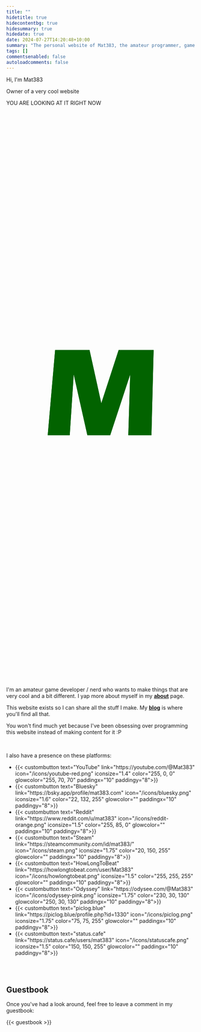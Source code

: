 ```yaml
---
title: ""
hidetitle: true
hidecontentbg: true
hidesummary: true
hidedate: true
date: 2024-07-27T14:20:48+10:00
summary: "The personal website of Mat383, the amateur programmer, game dev, and human."
tags: []
commentsenabled: false
autoloadcomments: false
---
```


<div class="hero">
    <div class="herotext float-in">
        <p>Hi, I'm Mat383</p>
        <p>Owner of a very cool website</p>
        <p>YOU ARE LOOKING AT IT RIGHT NOW</p>
    </div>
    <div class="heroimage float-in" style="">
        <div class="heroimagestack">
            <div class="s">
                <svg version="1.2" xmlns="http://www.w3.org/2000/svg" viewBox="0 0 2000 2000" width="100%" height="100%">
                    <style>.s{fill:none}</style>
                    <path class="s s1" d="m1745.9 898c-92.4-71.2-379.2-257.4-667-257-115.4 0.2-267.5 20.3-420.6 75.2" pathLength="1"/>
                    <path class="s s2" d="m658.3 716.2c-51.2 18.3-102.5 40.6-152.5 67.2-158 84.2-300.7 160.3-299.8 245.9" pathLength="1"/>
                    <path class="s s4" d="m1726.9 1288c34.4-61.5-1110.3-253.4-1094-292.4" pathLength="1"/>
                    <path class="s s5" d="m632.9 995.6c13.1-31 1116.9 44.8 1133.9 45.9" pathLength="1"/>
                </svg>
            </div>
            <div class="m">
                <svg version="1.2" xmlns="http://www.w3.org/2000/svg" viewBox="0 0 2000 2000" width="100%" height="100%">
                    <style>.m{fill:#026300}</style>
                    <path class="m m1" d="m437 1411l78-897h363l124 560 183-560h369l-23 897h-244l20-640-211 640h-241l-144-640-42 640z"/>
                    <path class="m m2" d="m437 1411l78-897h363l124 560 183-560h369l-23 897h-244l20-640-211 640h-241l-144-640-42 640z"/>
                    <defs>
                    <linearGradient id="m-gradient" x2="-0.15" y2="1">
                        <stop offset="0%" stop-color="rgb(2, 99, 0)" />
                        <stop offset="10%" stop-color="rgb(2, 99, 0)" />
                        <stop offset="70%" stop-color="rgb(17, 177, 0)" />
                        <stop offset="70%" stop-color="rgb(17, 177, 0)" />
                        <stop offset="120%" stop-color="rgb(2, 99, 0)" />
                    </linearGradient>
                    <linearGradient id="m-solid" x2="-0.15" y2="1">
                        <stop offset="0%" stop-color="rgb(2, 99, 0)" />
                        <stop offset="100%" stop-color="rgb(2, 99, 0)" />
                    </linearGradient>
                    </defs>
                </svg>
            </div>
            <div class="s">
                <svg version="1.2" xmlns="http://www.w3.org/2000/svg" viewBox="0 0 2000 2000" width="100%" height="100%">
                    <style>.s{fill:none}</style>
                    <path class="s s3" d="m206 1029.3c1.3 124.9 385.5 181.5 765.2 222.2 637.6 68.3 739.8 64.7 755.7 36.5" pathLength="1"/>
                </svg>
            </div>
        </div>
  </div>
</div>


<div class="homecontent contentbg float-in">

I'm an amateur game developer / nerd who wants to make things that are very cool and a bit different. I yap more about myself in my **[about](/about)** page.

This website exists so I can share all the stuff I make. My **[blog](/blog)** is where you'll find all that.

You won't find much yet because I've been obsessing over programming this website instead of making content for it :P



</div>

<br>

<div class="float-in contentbg homecontent">

<p>I also have a presence on these platforms:</p>

<ul class="sociallist">
    <li>{{< custombutton text="YouTube" link="https://youtube.com/@Mat383" icon="/icons/youtube-red.png" iconsize="1.4" color="255, 0, 0" glowcolor="255, 70, 70" paddingx="10" paddingy="8">}}</li>
    <li>{{< custombutton text="Bluesky" link="https://bsky.app/profile/mat383.com" icon="/icons/bluesky.png" iconsize="1.6" color="22, 132, 255" glowcolor="" paddingx="10" paddingy="8">}}</li>
    <li>{{< custombutton text="Reddit" link="https://www.reddit.com/u/mat383" icon="/icons/reddit-orange.png" iconsize="1.5" color="255, 85, 0" glowcolor="" paddingx="10" paddingy="8">}}</li>
    <li>{{< custombutton text="Steam" link="https://steamcommunity.com/id/mat383/" icon="/icons/steam.png" iconsize="1.75" color="20, 150, 255" glowcolor="" paddingx="10" paddingy="8">}}</li>
    <li>{{< custombutton text="HowLongToBeat" link="https://howlongtobeat.com/user/Mat383" icon="/icons/howlongtobeat.png" iconsize="1.5" color="255, 255, 255" glowcolor="" paddingx="10" paddingy="8">}}</li>
    <li>{{< custombutton text="Odyssey" link="https://odysee.com/@Mat383" icon="/icons/odyssey-pink.png" iconsize="1.75" color="230, 30, 130" glowcolor="250, 30, 130" paddingx="10" paddingy="8">}}</li>
    <li>{{< custombutton text="piclog.blue" link="https://piclog.blue/profile.php?id=1330" icon="/icons/piclog.png" iconsize="1.75" color="75, 75, 255" glowcolor="" paddingx="10" paddingy="8">}}</li>
    <li>{{< custombutton text="status.cafe" link="https://status.cafe/users/mat383" icon="/icons/statuscafe.png" iconsize="1.5" color="150, 150, 255" glowcolor="" paddingx="10" paddingy="8">}}</li>
</ul>

<br>

</div>

<br>
<div class="homecontent contentbg float-in">
<h2>Guestbook</h2>
<p>Once you've had a look around, feel free to leave a comment in my guestbook:</p>

{{< guestbook >}}

<br>

</div>
